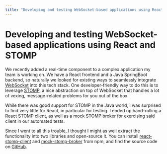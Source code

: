 ```yaml
---
title: "Developing and testing WebSocket-based applications using React and STOMP"
---
```


# Developing and testing WebSocket-based applications using React and STOMP

We recently added a real-time component to a complex application my team is working on. We have a React frontend and a Java SpringBoot backend, so naturally we looked for existing ways to seamlessly integrate [WebSocket](https://en.wikipedia.org/wiki/WebSocket#:~:text=WebSocket%20is%20a%20computer%20communications,WebSocket%20is%20distinct%20from%20HTTP.) into this tech stack. One developer-friendly way to do this is to leverage [STOMP](https://stomp.github.io/), a nice abstraction on top of WebSocket that handles a lot of vexing, message-related problems for you out of the box.

While there was good support for STOMP in the Java world, I was surprised to find very little for React, in particular for testing. I ended up hand-rolling a React STOMP client, as well as a mock STOMP broker for exercising said client in our automated tests.

Since I went to all this trouble, I thought I might as well extract the functionality into two libraries and open-source it. You can install [react-stomp-client](https://www.npmjs.com/package/react-stomp-client) and [mock-stomp-broker](https://www.npmjs.com/package/mock-stomp-broker) from npm, and find the source code on [GitHub](https://github.com/rufusraghunath/js-stomp-utils).
